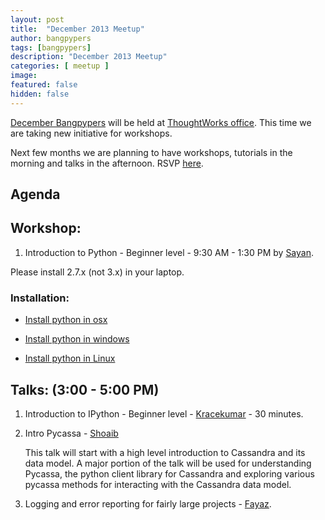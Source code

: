 ```yaml
---
layout: post
title:  "December 2013 Meetup"
author: bangpypers
tags: [bangpypers]
description: "December 2013 Meetup"
categories: [ meetup ]
image:
featured: false
hidden: false
---
```


[December Bangpypers](www.meetup.com/BangPypers/events/125797522/) will be held at [ThoughtWorks office](https://www.google.co.in/maps/preview#!q=ThoughtWorks%2C+147%2FF%2C+2nd+Floor%2C+ACR+Mansion%2C+8th+Main+Rd%2C+3rd+Block%2C+Koramangala%2C+Bangalore%2C+Karnataka%2C+560034%2C+Koramangala+3+Block%2C+Koramangala%2C+Bangalore%2C+Karnataka&data=!4m15!2m14!1m13!1s0x3bae14053a4499f5%3A0xe2b2b820791f972d!3m8!1m3!1d228436!2d77.6309395!3d12.9539974!3m2!1i1280!2i705!4f13.1!4m2!3d12.928713!4d77.62889). This time we are taking new initiative for workshops.

Next few months we are planning to have workshops, tutorials in the morning and talks in the afternoon. RSVP [here](https://www.meetup.com/BangPypers/events/125797532/).

Agenda
---

Workshop:
----

1. Introduction to Python - Beginner level - 9:30 AM - 1:30 PM by [Sayan](https://twitter.com/chowdhury_sayan).

Please install 2.7.x (not 3.x) in your laptop.

### Installation:

- [Install python in osx](https://docs.python-guide.org/en/latest/starting/install/osx/)

- [Install python in windows](https://docs.python-guide.org/en/latest/starting/install/win/)

- [Install python in Linux](https://docs.python-guide.org/en/latest/starting/install/linux/)


Talks: (3:00 - 5:00 PM)
---

1. Introduction to IPython - Beginner level - [Kracekumar](https://twitter.com/kracetheking) - 30 minutes.

2.  Intro Pycassa - [Shoaib](https://www.meetup.com/BangPypers/members/78184512/)

    This talk will start with a high level introduction to Cassandra and its data model. A major portion of the talk will be used for understanding Pycassa, the python client library for Cassandra and exploring various pycassa methods for interacting with the Cassandra data model.

3. Logging and error reporting for fairly large projects - [Fayaz](https://www.meetup.com/BangPypers/members/80842072/).

